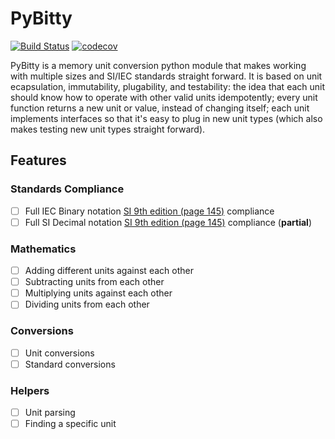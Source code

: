 # PyBitty

[![Build Status](https://travis-ci.com/the-forges/pybitty.svg?branch=main)](https://travis-ci.com/the-forges/pybitty) [![codecov](https://codecov.io/gh/the-forges/pybitty/branch/main/graph/badge.svg)](https://codecov.io/gh/the-forges/pybitty)

PyBitty is a memory unit conversion python module that makes working with multiple sizes and SI/IEC standards straight forward. It is based on unit ecapsulation, immutability, plugability, and testability: the idea that each unit should know how to operate with other valid units idempotently; every unit function returns a new unit or value, instead of changing itself; each unit implements interfaces so that it's easy to plug in new unit types (which also makes testing new unit types straight forward).

## Features

### Standards Compliance

- [ ] Full IEC Binary notation [SI 9th edition (page 145)](https://www.bipm.org/utils/common/pdf/si-brochure/SI-Brochure-9.pdf) compliance
- [ ] Full SI Decimal notation [SI 9th edition (page 145)](https://www.bipm.org/utils/common/pdf/si-brochure/SI-Brochure-9.pdf) compliance (**partial**)

### Mathematics

- [ ] Adding different units against each other
- [ ] Subtracting units from each other
- [ ] Multiplying units against each other
- [ ] Dividing units from each other

### Conversions

- [ ] Unit conversions
- [ ] Standard conversions

### Helpers

- [ ] Unit parsing
- [ ] Finding a specific unit
